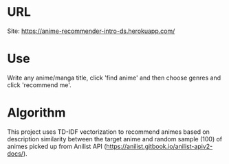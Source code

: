 # URL
Site: https://anime-recommender-intro-ds.herokuapp.com/ 

# Use 

Write any anime/manga title, click 'find anime' and then choose genres and click 'recommend me'. 

# Algorithm

This project uses TD-IDF vectorization to recommend animes based on description similarity between the target anime and random sample (100) of animes picked up from Anilist API (https://anilist.gitbook.io/anilist-apiv2-docs/). 

